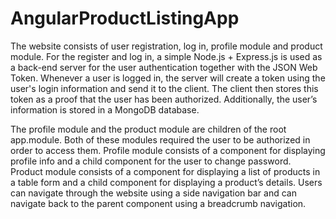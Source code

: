 # AngularProductListingApp

The website consists of user registration, log in, profile module and product module. For the register and log in, a simple Node.js + Express.js is used as a back-end server for the user authentication together with the JSON Web Token. Whenever a user is logged in, the server will create a token using the user's login information and send it to the client. The client then stores this token as a proof that the user has been authorized. Additionally, the user’s information is stored in a MongoDB database.

The profile module and the product module are children of the root app.module. Both of these modules required the user to be authorized in order to access them. Profile module consists of a component for displaying profile info and a child component for the user to change password. Product module consists of a component for displaying a list of products in a table form and a child component for displaying a product’s details. Users can navigate through the website using a side navigation bar and can navigate back to the parent component using a breadcrumb navigation.
